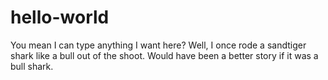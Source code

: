 # hello-world
You mean I can type anything I want here?
Well, I once rode a sandtiger shark like a bull out of the shoot.  Would have been a better story if it was a bull shark.
